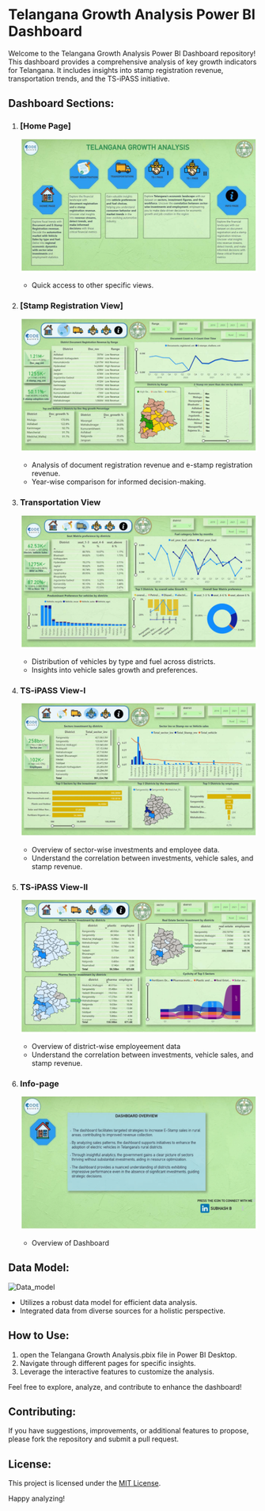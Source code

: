 # Telangana Growth Analysis Power BI Dashboard

Welcome to the Telangana Growth Analysis Power BI Dashboard repository! This dashboard provides a comprehensive analysis of key growth indicators for Telangana. It includes insights into stamp registration revenue, transportation trends, and the TS-iPASS initiative.

## Dashboard Sections:

1. ### [Home Page]
   ![Home_Page](dashboard_images/1.png)
   - Quick access to other specific views.

2. ### [Stamp Registration View]
   ![Stamp Registration View](dashboard_images/2.png)
   - Analysis of document registration revenue and e-stamp registration revenue.
   - Year-wise comparison for informed decision-making.

3. ### Transportation View
   ![Transportation View](dashboard_images/3.png)
   - Distribution of vehicles by type and fuel across districts.
   - Insights into vehicle sales growth and preferences.

4. ### TS-iPASS View-I
   ![TS-iPASS View-I](dashboard_images/4.png) 
   - Overview of sector-wise investments and employee data.
   - Understand the correlation between investments, vehicle sales, and stamp revenue.

5. ### TS-iPASS View-II
   ![TS-iPASS View-II](dashboard_images/5.png)
   - Overview of district-wise employeement data
   - Understand the correlation between investments, vehicle sales, and stamp revenue.

6. ### Info-page
   ![Info-page](dashboard_images/6.png)
   - Overview of Dashboard

## Data Model:
![Data_model](dashboard_images/dashboard_images/data_model.png)
- Utilizes a robust data model for efficient data analysis.
- Integrated data from diverse sources for a holistic perspective.

## How to Use:

1. open the Telangana Growth Analysis.pbix file in Power BI Desktop.
2. Navigate through different pages for specific insights.
3. Leverage the interactive features to customize the analysis.

Feel free to explore, analyze, and contribute to enhance the dashboard!

## Contributing:

If you have suggestions, improvements, or additional features to propose, please fork the repository and submit a pull request.

## License:

This project is licensed under the [MIT License](LICENSE).

Happy analyzing!
